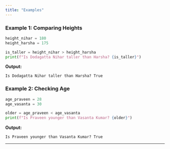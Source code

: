 ```yaml
---
title: "Examples"
---
```


### Example 1: Comparing Heights
```python
height_nihar = 180
height_harsha = 175

is_taller = height_nihar > height_harsha
print(f"Is Dodagatta Nihar taller than Harsha? {is_taller}")
```

**Output:**
```
Is Dodagatta Nihar taller than Harsha? True
```

### Example 2: Checking Age
```python
age_praveen = 28
age_vasanta = 30

older = age_praveen < age_vasanta
print(f"Is Praveen younger than Vasanta Kumar? {older}")
```

**Output:**
```
Is Praveen younger than Vasanta Kumar? True
```

---